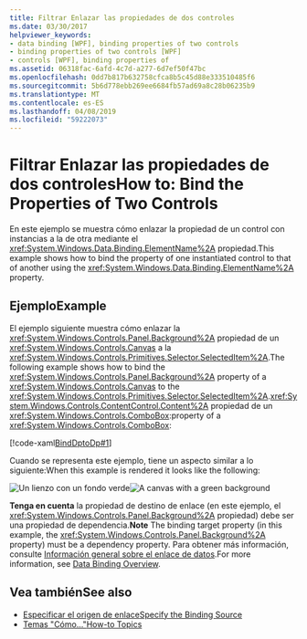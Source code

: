 ```yaml
---
title: Filtrar Enlazar las propiedades de dos controles
ms.date: 03/30/2017
helpviewer_keywords:
- data binding [WPF], binding properties of two controls
- binding properties of two controls [WPF]
- controls [WPF], binding properties of
ms.assetid: 06318fac-6afd-4c7d-a277-6d7ef50f47bc
ms.openlocfilehash: 0dd7b817b632758cfca8b5c45d88e333510485f6
ms.sourcegitcommit: 5b6d778ebb269ee6684fb57ad69a8c28b06235b9
ms.translationtype: MT
ms.contentlocale: es-ES
ms.lasthandoff: 04/08/2019
ms.locfileid: "59222073"
---
```

# <a name="how-to-bind-the-properties-of-two-controls"></a><span data-ttu-id="689c0-102">Filtrar Enlazar las propiedades de dos controles</span><span class="sxs-lookup"><span data-stu-id="689c0-102">How to: Bind the Properties of Two Controls</span></span>
<span data-ttu-id="689c0-103">En este ejemplo se muestra cómo enlazar la propiedad de un control con instancias a la de otra mediante el <xref:System.Windows.Data.Binding.ElementName%2A> propiedad.</span><span class="sxs-lookup"><span data-stu-id="689c0-103">This example shows how to bind the property of one instantiated control to that of another using the <xref:System.Windows.Data.Binding.ElementName%2A> property.</span></span>  
  
## <a name="example"></a><span data-ttu-id="689c0-104">Ejemplo</span><span class="sxs-lookup"><span data-stu-id="689c0-104">Example</span></span>  
 <span data-ttu-id="689c0-105">El ejemplo siguiente muestra cómo enlazar la <xref:System.Windows.Controls.Panel.Background%2A> propiedad de un <xref:System.Windows.Controls.Canvas> a la <xref:System.Windows.Controls.Primitives.Selector.SelectedItem%2A>.</span><span class="sxs-lookup"><span data-stu-id="689c0-105">The following example shows how to bind the <xref:System.Windows.Controls.Panel.Background%2A> property of a <xref:System.Windows.Controls.Canvas> to the <xref:System.Windows.Controls.Primitives.Selector.SelectedItem%2A>.</span></span><xref:System.Windows.Controls.ContentControl.Content%2A> <span data-ttu-id="689c0-106">propiedad de un <xref:System.Windows.Controls.ComboBox>:</span><span class="sxs-lookup"><span data-stu-id="689c0-106">property of a <xref:System.Windows.Controls.ComboBox>:</span></span>  
  
 [!code-xaml[BindDptoDp#1](~/samples/snippets/csharp/VS_Snippets_Wpf/BindDPtoDP/CS/Window1.xaml#1)]  
  
 <span data-ttu-id="689c0-107">Cuando se representa este ejemplo, tiene un aspecto similar a lo siguiente:</span><span class="sxs-lookup"><span data-stu-id="689c0-107">When this example is rendered it looks like the following:</span></span>  
  
 <span data-ttu-id="689c0-108">![Un lienzo con un fondo verde](./media/databindingbindingdpssample.PNG "DataBindingBindingDPsSample")</span><span class="sxs-lookup"><span data-stu-id="689c0-108">![A canvas with a green background](./media/databindingbindingdpssample.PNG "DataBindingBindingDPsSample")</span></span>  
  
 <span data-ttu-id="689c0-109">**Tenga en cuenta** la propiedad de destino de enlace (en este ejemplo, el <xref:System.Windows.Controls.Panel.Background%2A> propiedad) debe ser una propiedad de dependencia.</span><span class="sxs-lookup"><span data-stu-id="689c0-109">**Note** The binding target property (in this example, the <xref:System.Windows.Controls.Panel.Background%2A> property) must be a dependency property.</span></span> <span data-ttu-id="689c0-110">Para obtener más información, consulte [Información general sobre el enlace de datos](data-binding-overview.md).</span><span class="sxs-lookup"><span data-stu-id="689c0-110">For more information, see [Data Binding Overview](data-binding-overview.md).</span></span>  
  
## <a name="see-also"></a><span data-ttu-id="689c0-111">Vea también</span><span class="sxs-lookup"><span data-stu-id="689c0-111">See also</span></span>

- [<span data-ttu-id="689c0-112">Especificar el origen de enlace</span><span class="sxs-lookup"><span data-stu-id="689c0-112">Specify the Binding Source</span></span>](how-to-specify-the-binding-source.md)
- [<span data-ttu-id="689c0-113">Temas "Cómo..."</span><span class="sxs-lookup"><span data-stu-id="689c0-113">How-to Topics</span></span>](data-binding-how-to-topics.md)

